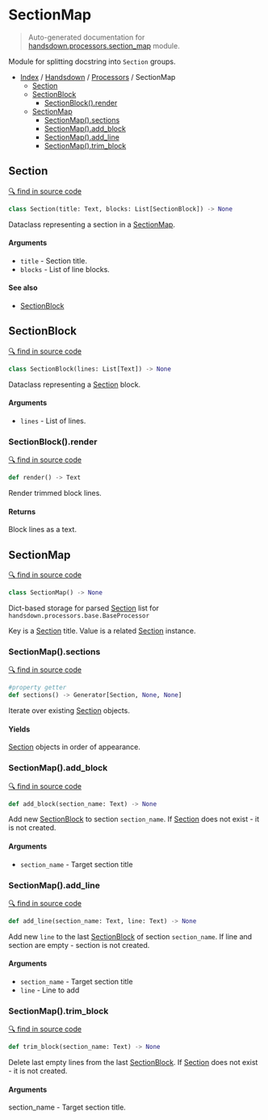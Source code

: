 # SectionMap

> Auto-generated documentation for [handsdown.processors.section_map](https://github.com/vemel/handsdown/blob/master/handsdown/processors/section_map.py) module.

Module for splitting docstring into `Section` groups.

- [Index](../../README.md#modules) / [Handsdown](../index.md#handsdown) / [Processors](index.md#processors) / SectionMap
  - [Section](#section)
  - [SectionBlock](#sectionblock)
    - [SectionBlock().render](#sectionblockrender)
  - [SectionMap](#sectionmap)
    - [SectionMap().sections](#sectionmapsections)
    - [SectionMap().add_block](#sectionmapadd_block)
    - [SectionMap().add_line](#sectionmapadd_line)
    - [SectionMap().trim_block](#sectionmaptrim_block)

## Section

[🔍 find in source code](https://github.com/vemel/handsdown/blob/master/handsdown/processors/section_map.py#L36)

```python
class Section(title: Text, blocks: List[SectionBlock]) -> None
```

Dataclass representing a section in a [SectionMap](#sectionmap).

#### Arguments

- `title` - Section title.
- `blocks` - List of line blocks.

#### See also

- [SectionBlock](#sectionblock)

## SectionBlock

[🔍 find in source code](https://github.com/vemel/handsdown/blob/master/handsdown/processors/section_map.py#L12)

```python
class SectionBlock(lines: List[Text]) -> None
```

Dataclass representing a [Section](#section) block.

#### Arguments

- `lines` - List of lines.

### SectionBlock().render

[🔍 find in source code](https://github.com/vemel/handsdown/blob/master/handsdown/processors/section_map.py#L24)

```python
def render() -> Text
```

Render trimmed block lines.

#### Returns

Block lines as a text.

## SectionMap

[🔍 find in source code](https://github.com/vemel/handsdown/blob/master/handsdown/processors/section_map.py#L51)

```python
class SectionMap() -> None
```

Dict-based storage for parsed [Section](#section) list for
`handsdown.processors.base.BaseProcessor`

Key is a [Section](#section) title.
Value is a related [Section](#section) instance.

### SectionMap().sections

[🔍 find in source code](https://github.com/vemel/handsdown/blob/master/handsdown/processors/section_map.py#L51)

```python
#property getter
def sections() -> Generator[Section, None, None]
```

Iterate over existing [Section](#section) objects.

#### Yields

[Section](#section) objects in order of appearance.

### SectionMap().add_block

[🔍 find in source code](https://github.com/vemel/handsdown/blob/master/handsdown/processors/section_map.py#L88)

```python
def add_block(section_name: Text) -> None
```

Add new [SectionBlock](#sectionblock) to section `section_name`.
If [Section](#section) does not exist - it is not created.

#### Arguments

- `section_name` - Target section title

### SectionMap().add_line

[🔍 find in source code](https://github.com/vemel/handsdown/blob/master/handsdown/processors/section_map.py#L65)

```python
def add_line(section_name: Text, line: Text) -> None
```

Add new `line` to the last [SectionBlock](#sectionblock) of section `section_name`.
If line and section are empty - section is not created.

#### Arguments

- `section_name` - Target section title
- `line` - Line to add

### SectionMap().trim_block

[🔍 find in source code](https://github.com/vemel/handsdown/blob/master/handsdown/processors/section_map.py#L102)

```python
def trim_block(section_name: Text) -> None
```

Delete last empty lines from the last [SectionBlock](#sectionblock).
If [Section](#section) does not exist - it is not created.

#### Arguments

section_name - Target section title.

